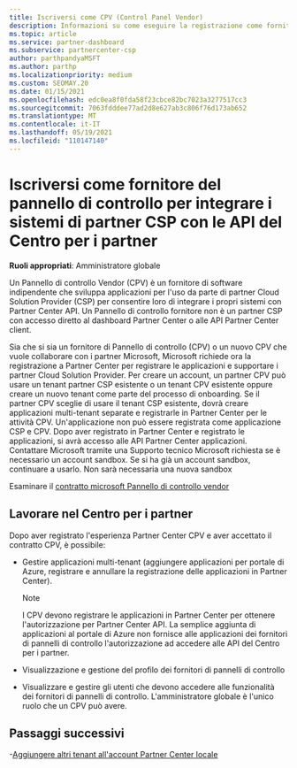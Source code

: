 ```yaml
---
title: Iscriversi come CPV (Control Panel Vendor)
description: Informazioni su come eseguire la registrazione come fornitore Pannello di controllo (CPV) in Partner Center in modo da poter integrare meglio i sistemi partner CSP con Partner Center API.
ms.topic: article
ms.service: partner-dashboard
ms.subservice: partnercenter-csp
author: parthpandyaMSFT
ms.author: parthp
ms.localizationpriority: medium
ms.custom: SEOMAY.20
ms.date: 01/15/2021
ms.openlocfilehash: edc0ea8f0fda58f23cbce82bc7023a3277517cc3
ms.sourcegitcommit: 7063fdddee77ad2d8e627ab3c806f76d173ab652
ms.translationtype: MT
ms.contentlocale: it-IT
ms.lasthandoff: 05/19/2021
ms.locfileid: "110147140"
---
```

# <a name="enroll-as-a-control-panel-vendor-to-help-integrate-csp-partner-systems-with-partner-center-apis"></a>Iscriversi come fornitore del pannello di controllo per integrare i sistemi di partner CSP con le API del Centro per i partner


**Ruoli appropriati**: Amministratore globale

Un Pannello di controllo Vendor (CPV) è un fornitore di software indipendente che sviluppa applicazioni per l'uso da parte di partner Cloud Solution Provider (CSP) per consentire loro di integrare i propri sistemi con Partner Center API. Un Pannello di controllo fornitore non è un partner CSP con accesso diretto al dashboard Partner Center o alle API Partner Center client.

Sia che si sia un fornitore di Pannello di controllo (CPV) o un nuovo CPV che vuole collaborare con i partner Microsoft, Microsoft richiede ora la registrazione a Partner Center per registrare le applicazioni e supportare i partner Cloud Solution Provider. Per creare un account, un partner CPV può usare un tenant partner CSP esistente o un tenant CPV esistente oppure creare un nuovo tenant come parte del processo di onboarding. Se il partner CPV sceglie di usare il tenant CSP esistente, dovrà creare applicazioni multi-tenant separate e registrarle in Partner Center per le attività CPV. Un'applicazione non può essere registrata come applicazione CSP e CPV. Dopo aver registrato in Partner Center e registrato le applicazioni, si avrà accesso alle API Partner Center applicazioni.  Contattare Microsoft tramite una Supporto tecnico Microsoft richiesta se è necessario un account sandbox. Se si ha già un account sandbox, continuare a usarlo. Non sarà necessaria una nuova sandbox

Esaminare il [contratto microsoft Pannello di controllo vendor](https://go.microsoft.com/fwlink/?linkid=2055198)


## <a name="working-in-partner-center"></a>Lavorare nel Centro per i partner

Dopo aver registrato l'esperienza Partner Center CPV e aver accettato il contratto CPV, è possibile:

- Gestire applicazioni multi-tenant (aggiungere applicazioni per portale di Azure, registrare e annullare la registrazione delle applicazioni in Partner Center).

    >[!Note] 
    >I CPV devono registrare le applicazioni in Partner Center per ottenere l'autorizzazione per Partner Center API. La semplice aggiunta di applicazioni al portale di Azure non fornisce alle applicazioni dei fornitori di pannelli di controllo l'autorizzazione ad accedere alle API del Centro per i partner. 

- Visualizzazione e gestione del profilo dei fornitori di pannelli di controllo 

- Visualizzare e gestire gli utenti che devono accedere alle funzionalità dei fornitori di pannelli di controllo. L'amministratore globale è l'unico ruolo che un CPV può avere.

## <a name="next-steps"></a>Passaggi successivi

-[Aggiungere altri tenant all'account Partner Center locale](multi-tenant-account.md)